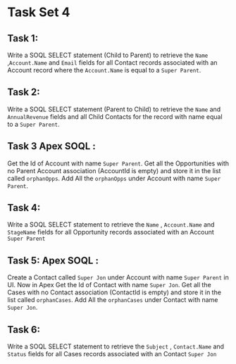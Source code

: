 # Task Set 4

## Task 1:
Write a SOQL SELECT statement (Child to Parent) to 
retrieve the `Name` ,`Account.Name` and `Email` fields 
for all Contact records associated with an Account record 
where the `Account.Name` is equal to a `Super Parent`.

## Task 2:
Write a SOQL SELECT statement (Parent to Child) to 
retrieve the `Name` and `AnnualRevenue` fields and all Child Contacts
for the record with name equal to a `Super Parent`.

## Task 3 Apex SOQL :

Get the Id of Account with name `Super Parent`.
Get all the Opportunities with no Parent Account association (AccountId is empty)
and store it in the list called `orphanOpps`. 
Add All the `orphanOpps` under Account with name `Super Parent`.

## Task 4:
Write a SOQL SELECT statement to 
retrieve the `Name` , `Account.Name` and `StageName` fields 
for all Opportunity records associated with an Account `Super Parent` 

## Task 5:  Apex SOQL :
Create a Contact called `Super Jon` under Account with name `Super Parent` in UI. 
Now in Apex
Get the Id of Contact with name `Super Jon`.
Get all the Cases with no Contact association (ContactId is empty)
and store it in the list called `orphanCases`. 
Add All the `orphanCases` under Contact with name `Super Jon`.

## Task 6:
Write a SOQL SELECT statement to 
retrieve the `Subject` , `Contact.Name` and `Status` fields 
for all Cases records associated with an Contact `Super Jon`